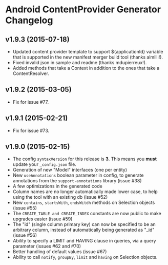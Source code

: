 Android ContentProvider Generator Changelog
===========================================

v1.9.3 (2015-07-18)
------
- Updated content provider template to support ${applicationId} variable that is supported in the
new manifest merger build tool (thanks almilli!).
- Fixed invalid json in sample and readme (thanks mdupierreux!).
- Added methods that take a Context in addition to the ones that take a ContentResolver.

v1.9.2 (2015-03-05)
------
- Fix for issue #77.

v1.9.1 (2015-02-21)
------
- Fix for issue #73.

v1.9.0 (2015-02-15)
------
- The config `syntaxVersion` for this release is **3**.  This means you **must** update your `_config.json` file.
- Generation of new "Model" interfaces (one per entity)
- New `useAnnotations` boolean parameter in config, to generate annotations from the `support-annotations` library (issue #38)
- A few optimizations in the generated code
- Column names are no longer automatically made lower case, to help using the tool with an existing db (issue #52)
- New `contains`, `startsWith`, `endsWitdh` methods on Selection objects (issue #55)
- The `CREATE_TABLE and CREATE_INDEX` constants are now public to make upgrades easier (issue #59)
- The "id" (single column primary key) can now be specified to be an arbitrary column, instead of automatically being generated as "_id" (issue #56)
- Ability to specify a LIMIT and HAVING clause in queries, via a query parameter (issues #62 and #70)
- Better handling of default values (issue #67)
- Ability to call `notify`, `groupBy`, `limit` and `having` on Selection objects.
